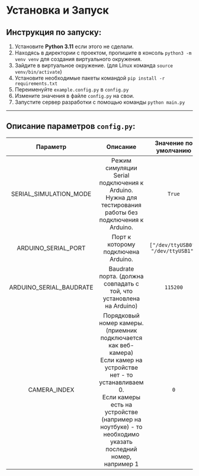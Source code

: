 # Установка и Запуск

## **Инструкция по запуску:**

1. Установите **Python 3.11** если этого не сделали.
2. Находясь в директории с проектом, пропишите в консоль `python3 -m venv venv` для создания виртуального окружения.
3. Зайдите в виртуальное окружение. (для Linux команда `source venv/bin/activate`)
4. Установите необходимые пакеты командой `pip install -r requirements.txt`
5. Переименуйте `example.config.py` в `config.py`
6. Измените значения в файле `config.py` на свои.
7. Запустите сервер разработки с помощью команды `python main.py`

***

## **Описание параметров `config.py`:**

<table data-full-width="true"><thead><tr><th align="center">Параметр</th><th width="453.3333333333333" align="center">Описание</th><th align="center">Значение по умолчанию</th></tr></thead><tbody><tr><td align="center">SERIAL_SIMULATION_MODE</td><td align="center">Режим симуляции Serial подключения к Arduino.<br>Нужна для тестирования работы без подключения к Arduino.</td><td align="center"><code>True</code></td></tr><tr><td align="center">ARDUINO_SERIAL_PORT</td><td align="center">Порт к которому подключена Arduino.</td><td align="center"><code>["/dev/ttyUSB0", "/dev/ttyUSB1"]</code></td></tr><tr><td align="center">ARDUINO_SERIAL_BAUDRATE</td><td align="center">Baudrate порта. (должна совпадать с той, что установлена на Arduino)</td><td align="center"><code>115200</code></td></tr><tr><td align="center">CAMERA_INDEX</td><td align="center">Порядковый номер камеры. (приемник подключается как веб-камера)<br>Если камер на устройстве нет - то устанавливаем 0.<br>Если камеры есть на устройстве (например на ноутбуке) - то необходимо указать последний номер, например 1</td><td align="center"><code>0</code></td></tr></tbody></table>
